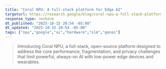 ```yaml
---
title: "Coral NPU: A full-stack platform for Edge AI"
targeturl: https://research.google/blog/coral-npu-a-full-stack-platform-for-edge-ai/
response_type: reshare
dt_published: "2025-10-15 20:54 -05:00"
dt_updated: "2025-10-15 20:54 -05:00"
tags: ["npu","google","ai","hardware","slm","genai"]
---
```


> Introducing Coral NPU, a full-stack, open-source platform designed to address the core performance, fragmentation, and privacy challenges that limit powerful, always-on AI with low-power edge devices and wearables.